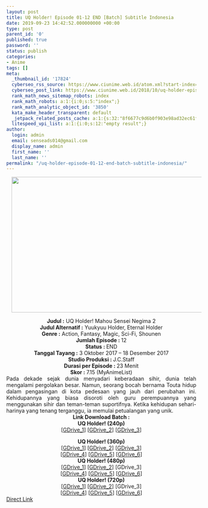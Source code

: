 ```yaml
---
layout: post
title: UQ Holder! Episode 01-12 END [Batch] Subtitle Indonesia
date: 2019-09-23 14:42:52.000000000 +00:00
type: post
parent_id: '0'
published: true
password: ''
status: publish
categories:
- Anime
tags: []
meta:
  _thumbnail_id: '17824'
  cyberseo_rss_source: https://www.ciunime.web.id/atom.xml?start-index=3001&max-results=150
  cyberseo_post_link: https://www.ciunime.web.id/2018/10/uq-holder-episode-01-12-end-batch.html
  rank_math_news_sitemap_robots: index
  rank_math_robots: a:1:{i:0;s:5:"index";}
  rank_math_analytic_object_id: '3850'
  kata_make_header_transparent: default
  _jetpack_related_posts_cache: a:1:{s:32:"8f6677c9d6b0f903e98ad32ec61f8deb";a:2:{s:7:"expires";i:1643419636;s:7:"payload";a:0:{}}}
  litespeed_vpi_list: a:1:{i:0;s:12:"empty result";}
author:
  login: admin
  email: senseads014@gmail.com
  display_name: admin
  first_name: ''
  last_name: ''
permalink: "/uq-holder-episode-01-12-end-batch-subtitle-indonesia/"
---
```

<div class="separator" style="clear: both; text-align: center;"><a href="https://2.bp.blogspot.com/-z31FJpXPuqQ/XAeADNh7AsI/AAAAAAAADYI/A3RvC0LuR4US-eDEdlJ4wRRuFk7CC5QvwCLcBGAs/s1600/UQ%2BHolder%2B-%2BCiunime.png" imageanchor="1" style="margin-left: 1em; margin-right: 1em;"><img border="0" data-original-height="720" data-original-width="1280" height="360" src="{{ site.baseurl }}/assets/2019/09/UQ%2BHolder%2B-%2BCiunime.png" width="640" /></a></div>
<p>
<div style="text-align: center;"><b>Judul :</b> UQ Holder! Mahou Sensei Negima 2<br /><b>Judul Alternatif :</b> <b></b>Yuukyuu Holder, Eternal Holder </div>
<div style="text-align: center;"><b><b>Genre :</b></b>&nbsp;Action, Fantasy, Magic, Sci-Fi, Shounen</div>
<div style="text-align: center;"><b>Jumlah Episode : </b>12<br /><b>Status :&nbsp;</b>END<br /><b>Tanggal Tayang :</b>&nbsp;<span class="nowrap">3 Oktober 2017 </span> – 18 Desember<span class="nowrap"> 2017</span><br /><b>Studio Produksi : </b>J.C.Staff<br /><b>Durasi per Episode :&nbsp;</b>23 Menit</div>
<div style="text-align: center;"><b>Skor : </b>7.15 (MyAnimeList)</div>
<div style="text-align: justify;"></div>
<div style="text-align: justify;">Pada dekade sejak dunia menyadari keberadaan sihir, dunia telah mengalami pergolakan besar. Namun, seorang bocah bernama Touta hidup dalam pengasingan di kota pedesaan yang jauh dari perubahan ini. Kehidupannya yang biasa disoroti oleh guru perempuannya yang menggunakan sihir dan teman-teman suportifnya. Ketika kehidupan sehari-harinya yang tenang terganggu, ia memulai petualangan yang unik.</div>
<div style="text-align: justify;"></div>
<div style="text-align: justify;"></div>
<div style="text-align: center;"><b>Link Download Batch :</b></div>
<div style="text-align: center;">
<div style="text-align: center;"><b>UQ Holder! (240p)</b></div>
<div style="text-align: center;">[<a href="https://docs.google.com/uc?export=download&amp;id=1bHa0yNk8_uQVnqkkC698s0twX5gAAyzX" target="_blank" rel="noopener">GDrive_1</a>] [<a href="https://docs.google.com/uc?export=download&amp;id=1DgXs3jwnWCkXAMna2j6-nBwQ0Zc8LF6O" target="_blank" rel="noopener">GDrive_2</a>] [<a href="https://drive.google.com/uc?export=download&amp;id=1zrTKfQt4ahvX2tXhNtZurK5AnaGI8elT" target="_blank" rel="noopener">GDrive_3</a>]</p>
</div>
</div>
<div style="text-align: center;"><b>UQ Holder! (360p)</b></div>
<div style="text-align: center;">[<a href="https://drive.google.com/uc?id=1CPCJeQtMbgnJhwdqhZghxXmGPa-uPLfS" target="_blank" rel="noopener">GDrive_1</a>] [<a href="https://drive.google.com/uc?id=1a2epPaSmjEIHTm19kIRt5Bqhvw-Sm4I_" target="_blank" rel="noopener">GDrive_2</a>] [<a href="https://drive.google.com/uc?id=1A8v5Tx_fSBXUzgHYKfvWW_8Nao-pw7FA" target="_blank" rel="noopener">GDrive_3</a>]<br />[<a href="https://docs.google.com/uc?export=download&amp;id=1329AUuG72X98Cq_TNF2FlelNowvUq9gC" target="_blank" rel="noopener">GDrive_4</a>] [<a href="https://drive.google.com/uc?export=download&amp;id=14kct91q5SnbTd9nz0e6YW5aZf2I2CJ2J" target="_blank" rel="noopener">GDrive_5</a>] [<a href="https://drive.google.com/uc?export=download&amp;id=1ytv5JqVUXNnn8ntXoh-IbDo6cL62ELLB" target="_blank" rel="noopener">GDrive_6</a>]</div>
<div style="text-align: center;"></div>
<div style="text-align: center;"><b>UQ Holder! (480p)</b><br />[<a href="https://drive.google.com/uc?id=1TcJJM9C7mZa2af7LHOQbtp9ZEv82eTy-" target="_blank" rel="noopener">GDrive_1</a>] [<a href="https://drive.google.com/uc?id=1S4H2AGoKYoja_rOuY7UL7_odyA5-36dW" target="_blank" rel="noopener">GDrive_2</a>] [GDrive_3]<br />[<a href="https://docs.google.com/uc?export=download&amp;id=1TalGXNevWyg6rk7ps8-5n_tJ04QOr2gx" target="_blank" rel="noopener">GDrive_4</a>] [<a href="https://drive.google.com/uc?export=download&amp;id=1CTD19mhwQDe--3XZw61D_vI74oQAY9vg" target="_blank" rel="noopener">GDrive_5</a>] [<a href="https://drive.google.com/uc?export=download&amp;id=17AiLIGMJiJR1IAjbwWqnR7_AAuc-mX3s" target="_blank" rel="noopener">GDrive_6</a>]</div>
<div style="text-align: center;"><b>UQ Holder! (720p)</b><br />[<a href="https://drive.google.com/uc?id=1yFAR_qb2oGMiIkZG0XWJTzsnUgMzXZHi" target="_blank" rel="noopener">GDrive_1</a>] [<a href="https://drive.google.com/uc?id=1jKZ_rjHSvq7CGnX1YzDgoV1PjsOuyR8f" target="_blank" rel="noopener">GDrive_2</a>] [GDrive_3]<br />[<a href="https://docs.google.com/uc?export=download&amp;id=1pxZVWJ-eR1nv2s_yFwGA2Jqy9-iHbDVt" target="_blank" rel="noopener">GDrive_4</a>] [<a href="https://drive.google.com/uc?export=download&amp;id=1BdCgyFdkmFIfRnNdSNuPeR0hoB075Wig" target="_blank" rel="noopener">GDrive_5</a>] [<a href="https://drive.google.com/uc?export=download&amp;id=1zlJQ1pGVpkBKNyPJ9LL2q4R4Q2zhTgzX" target="_blank" rel="noopener">GDrive_6</a>]</div>
<link rel="stylesheet" href="https://cdnjs.cloudflare.com/ajax/libs/font-awesome/4.7.0/css/font-awesome.min.css" />
<div class="divbtn"> <a href="https://handymansurrender.com/fihup8buzv?key=94550f7ce39444073321dde3b8782f97" class="btn"><i class="fa fa-download"></i> Direct Link</a> </div>

